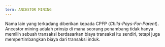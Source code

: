 ```yaml
---
term: ANCESTOR MINING
---
```


Nama lain yang terkadang diberikan kepada CPFP (*Child-Pays-For-Parent*). Ancestor mining adalah prinsip di mana seorang penambang tidak hanya memilih sebuah transaksi berdasarkan biaya transaksi itu sendiri, tetapi juga mempertimbangkan biaya dari transaksi induk.
